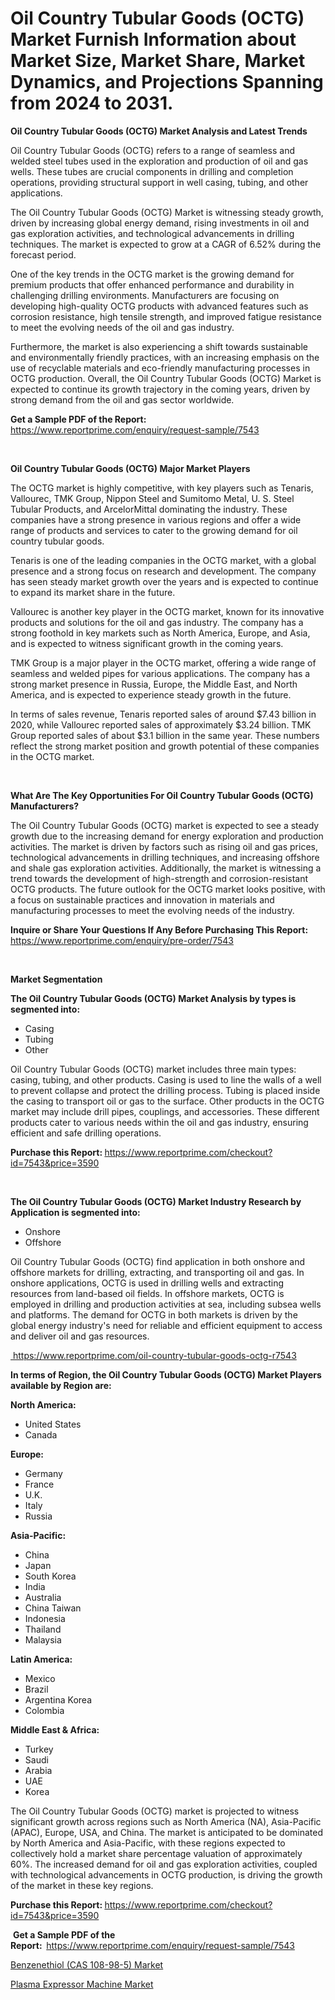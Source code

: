 <p><h1>Oil Country Tubular Goods (OCTG) Market Furnish Information about Market Size, Market Share, Market Dynamics, and Projections Spanning from 2024 to 2031.</h1></p><p><strong>Oil Country Tubular Goods (OCTG) Market Analysis and Latest Trends</strong></p>
<p><p>Oil Country Tubular Goods (OCTG) refers to a range of seamless and welded steel tubes used in the exploration and production of oil and gas wells. These tubes are crucial components in drilling and completion operations, providing structural support in well casing, tubing, and other applications.</p><p>The Oil Country Tubular Goods (OCTG) Market is witnessing steady growth, driven by increasing global energy demand, rising investments in oil and gas exploration activities, and technological advancements in drilling techniques. The market is expected to grow at a CAGR of 6.52% during the forecast period.</p><p>One of the key trends in the OCTG market is the growing demand for premium products that offer enhanced performance and durability in challenging drilling environments. Manufacturers are focusing on developing high-quality OCTG products with advanced features such as corrosion resistance, high tensile strength, and improved fatigue resistance to meet the evolving needs of the oil and gas industry.</p><p>Furthermore, the market is also experiencing a shift towards sustainable and environmentally friendly practices, with an increasing emphasis on the use of recyclable materials and eco-friendly manufacturing processes in OCTG production. Overall, the Oil Country Tubular Goods (OCTG) Market is expected to continue its growth trajectory in the coming years, driven by strong demand from the oil and gas sector worldwide.</p></p>
<p><strong>Get a Sample PDF of the Report:&nbsp;</strong> <a href="https://www.reportprime.com/enquiry/request-sample/7543">https://www.reportprime.com/enquiry/request-sample/7543</a></p>
<p>&nbsp;</p>
<p><strong>Oil Country Tubular Goods (OCTG) Major Market Players</strong></p>
<p><p>The OCTG market is highly competitive, with key players such as Tenaris, Vallourec, TMK Group, Nippon Steel and Sumitomo Metal, U. S. Steel Tubular Products, and ArcelorMittal dominating the industry. These companies have a strong presence in various regions and offer a wide range of products and services to cater to the growing demand for oil country tubular goods.</p><p>Tenaris is one of the leading companies in the OCTG market, with a global presence and a strong focus on research and development. The company has seen steady market growth over the years and is expected to continue to expand its market share in the future.</p><p>Vallourec is another key player in the OCTG market, known for its innovative products and solutions for the oil and gas industry. The company has a strong foothold in key markets such as North America, Europe, and Asia, and is expected to witness significant growth in the coming years.</p><p>TMK Group is a major player in the OCTG market, offering a wide range of seamless and welded pipes for various applications. The company has a strong market presence in Russia, Europe, the Middle East, and North America, and is expected to experience steady growth in the future.</p><p>In terms of sales revenue, Tenaris reported sales of around $7.43 billion in 2020, while Vallourec reported sales of approximately $3.24 billion. TMK Group reported sales of about $3.1 billion in the same year. These numbers reflect the strong market position and growth potential of these companies in the OCTG market.</p></p>
<p>&nbsp;</p>
<p><strong>What Are The Key Opportunities For Oil Country Tubular Goods (OCTG) Manufacturers?</strong></p>
<p><p>The Oil Country Tubular Goods (OCTG) market is expected to see a steady growth due to the increasing demand for energy exploration and production activities. The market is driven by factors such as rising oil and gas prices, technological advancements in drilling techniques, and increasing offshore and shale gas exploration activities. Additionally, the market is witnessing a trend towards the development of high-strength and corrosion-resistant OCTG products. The future outlook for the OCTG market looks positive, with a focus on sustainable practices and innovation in materials and manufacturing processes to meet the evolving needs of the industry.</p></p>
<p><strong>Inquire or Share Your Questions If Any Before Purchasing This Report:</strong> <a href="https://www.reportprime.com/enquiry/pre-order/7543">https://www.reportprime.com/enquiry/pre-order/7543</a></p>
<p>&nbsp;</p>
<p><strong>Market Segmentation</strong></p>
<p><strong>The Oil Country Tubular Goods (OCTG) Market Analysis by types is segmented into:</strong></p>
<p><ul><li>Casing</li><li>Tubing</li><li>Other</li></ul></p>
<p><p>Oil Country Tubular Goods (OCTG) market includes three main types: casing, tubing, and other products. Casing is used to line the walls of a well to prevent collapse and protect the drilling process. Tubing is placed inside the casing to transport oil or gas to the surface. Other products in the OCTG market may include drill pipes, couplings, and accessories. These different products cater to various needs within the oil and gas industry, ensuring efficient and safe drilling operations.</p></p>
<p><strong>Purchase this Report:&nbsp;</strong><a href="https://www.reportprime.com/checkout?id=7543&price=3590">https://www.reportprime.com/checkout?id=7543&price=3590</a></p>
<p>&nbsp;</p>
<p><strong>The Oil Country Tubular Goods (OCTG) Market Industry Research by Application is segmented into:</strong></p>
<p><ul><li>Onshore</li><li>Offshore</li></ul></p>
<p><p>Oil Country Tubular Goods (OCTG) find application in both onshore and offshore markets for drilling, extracting, and transporting oil and gas. In onshore applications, OCTG is used in drilling wells and extracting resources from land-based oil fields. In offshore markets, OCTG is employed in drilling and production activities at sea, including subsea wells and platforms. The demand for OCTG in both markets is driven by the global energy industry's need for reliable and efficient equipment to access and deliver oil and gas resources.</p></p>
<p><a href="https://www.reportprime.com/oil-country-tubular-goods-octg-r7543">&nbsp;https://www.reportprime.com/oil-country-tubular-goods-octg-r7543</a></p>
<p><strong>In terms of Region, the Oil Country Tubular Goods (OCTG) Market Players available by Region are:</strong></p>
<p>
    <p> <strong> North America: </strong>
        <ul>
            <li>United States</li>
            <li>Canada</li>
        </ul>
        </p> 
    <p> <strong> Europe: </strong>
        <ul>
            <li>Germany</li>
            <li>France</li>
            <li>U.K.</li>
            <li>Italy</li>
            <li>Russia</li>
        </ul>
        </p> 
    <p> <strong> Asia-Pacific: </strong>
        <ul>
            <li>China</li>
            <li>Japan</li>
            <li>South Korea</li>
            <li>India</li>
            <li>Australia</li>
            <li>China Taiwan</li>
            <li>Indonesia</li>
            <li>Thailand</li>
            <li>Malaysia</li>
        </ul>
        </p> 
    <p> <strong> Latin America: </strong>
        <ul>
            <li>Mexico</li>
            <li>Brazil</li>
            <li>Argentina Korea</li>
            <li>Colombia</li>
        </ul>
        </p> 
    <p> <strong> Middle East & Africa: </strong>
        <ul>
            <li>Turkey</li>
            <li>Saudi</li>
            <li>Arabia</li>
            <li>UAE</li>
            <li>Korea</li>
        </ul>
    </p>
    </p>
<p><p>The Oil Country Tubular Goods (OCTG) market is projected to witness significant growth across regions such as North America (NA), Asia-Pacific (APAC), Europe, USA, and China. The market is anticipated to be dominated by North America and Asia-Pacific, with these regions expected to collectively hold a market share percentage valuation of approximately 60%. The increased demand for oil and gas exploration activities, coupled with technological advancements in OCTG production, is driving the growth of the market in these key regions.</p></p>
<p><strong>Purchase this Report: </strong><a href="https://www.reportprime.com/checkout?id=7543&price=3590">https://www.reportprime.com/checkout?id=7543&price=3590</a></p>
<p>&nbsp;<strong>Get a Sample PDF of the Report:&nbsp;&nbsp;</strong><a href="https://www.reportprime.com/enquiry/request-sample/7543">https://www.reportprime.com/enquiry/request-sample/7543</a></p>
<p><strong></strong></p>
<p><p><a href="https://skillful-vermicelli-b89.notion.site/Benzenethiol-CAS-108-98-5-Market-Research-Report-Its-History-and-Forecast-2024-to-2031-0030c83e18264cae9862594bd1da17da">Benzenethiol (CAS 108-98-5) Market</a></p><p><a href="https://github.com/CliffMedina6/Market-Research-Report-List-4/blob/main/plasma-expressor-machine-market.md">Plasma Expressor Machine Market</a></p></p>